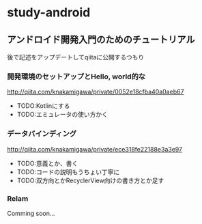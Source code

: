 # study-android

## アンドロイド開発入門のためのチュートリアル

後で記述をアップデートしてqiitaに公開するつもり

### 開発環境のセットアップとHello, world的な
http://qiita.com/knakamigawa/private/0052e18cfba40a0aeb67

- TODO:Kotlinにする　　
- TODO:エミュレータの使い方かく　　

### データバインディング
http://qiita.com/knakamigawa/private/ece318fe22188e3a3e97

- TODO:意義とか、書く　　
- TODO:コードの説明もうちょい丁寧に　　
- TODO:双方向とかRecyclerView向けの書き方とか足す

### Relam
Comming soon...

